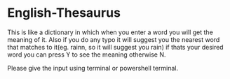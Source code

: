 # English-Thesaurus

This is like a dictionary in which when you enter a word you will get the meaning of it. Also if you do any typo it will suggest you the nearest word that matches to it(eg. rainn,
so it will suggest you rain) if thats your desired word you can press Y to see the meaning otherwise N.

Please give the input using terminal or powershell terminal. 
